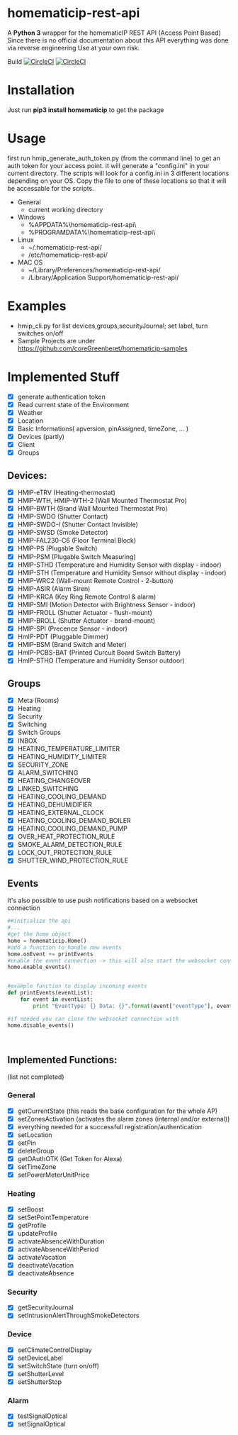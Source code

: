 # homematicip-rest-api #
A **Python 3** wrapper for the homematicIP REST API (Access Point Based)
Since there is no official documentation about this API everything was done via reverse engineering
Use at your own risk.

Build [![CircleCI](https://circleci.com/gh/coreGreenberet/homematicip-rest-api.svg?style=svg)](https://circleci.com/gh/coreGreenberet/homematicip-rest-api)
[![CircleCI](https://badge.fury.io/py/homematicip.svg)](https://badge.fury.io/py//homematicip)


# Installation #
Just run **pip3 install homematicip** to get the package

# Usage #
first run hmip_generate_auth_token.py (from the command line) to get an auth token for your access point.
it will generate a "config.ini" in your current directory. The scripts will look for a config.ini in 3 different locations depending on your OS. Copy the file to one of these locations so that it will be accessable for the scripts.

* General
    * current working directory
* Windows
    * %APPDATA%\homematicip-rest-api\
    * %PROGRAMDATA%\homematicip-rest-api\
* Linux
    * ~/.homematicip-rest-api/
    * /etc/homematicip-rest-api/
* MAC OS
    * ~/Library/Preferences/homematicip-rest-api/
    * /Library/Application Support/homematicip-rest-api/

# Examples #
* hmip_cli.py for list devices,groups,securityJournal; set label, turn switches on/off
* Sample Projects are under https://github.com/coreGreenberet/homematicip-samples

# Implemented Stuff #
- [X] generate authentication token
- [X] Read current state of the Environment
- [X] Weather
- [X] Location
- [X] Basic Informations( apversion, pinAssigned, timeZone, ... )
- [X] Devices (partly)
- [X] Client
- [X] Groups

## Devices: ##
- [X] HMIP-eTRV (Heating-thermostat)
- [X] HMIP-WTH, HMIP-WTH-2 (Wall Mounted Thermostat Pro)
- [X] HMIP-BWTH (Brand Wall Mounted Thermostat Pro)
- [X] HMIP-SWDO (Shutter Contact)
- [X] HMIP-SWDO-I (Shutter Contact Invisible)
- [X] HMIP-SWSD (Smoke Detector)
- [X] HMIP-FAL230-C6 (Floor Terminal Block)
- [X] HMIP-PS (Plugable Switch)
- [X] HMIP-PSM (Plugable Switch Measuring)
- [X] HMIP-STHD (Temperature and Humidity Sensor with display - indoor)
- [X] HMIP-STH (Temperature and Humidity Sensor without display - indoor)
- [X] HMIP-WRC2 (Wall-mount Remote Control - 2-button)
- [X] HMIP-ASIR (Alarm Siren)
- [X] HMIP-KRCA (Key Ring Remote Control & alarm)
- [X] HMIP-SMI (Motion Detector with Brightness Sensor - indoor)
- [X] HMIP-FROLL (Shutter Actuator - flush-mount)
- [X] HMIP-BROLL (Shutter Actuator - brand-mount)
- [X] HMIP-SPI (Precence Sensor - indoor)
- [X] HmIP-PDT (Pluggable Dimmer)
- [X] HMIP-BSM (Brand Switch and Meter)
- [X] HmIP-PCBS-BAT (Printed Curcuit Board Switch Battery)
- [X] HmIP-STHO (Temperature and Humidity Sensor outdoor)

## Groups ##
- [X] Meta (Rooms)
- [X] Heating
- [X] Security
- [X] Switching
- [X] Switch Groups
- [X] INBOX
- [X] HEATING_TEMPERATURE_LIMITER
- [X] HEATING_HUMIDITY_LIMITER
- [X] SECURITY_ZONE
- [X] ALARM_SWITCHING
- [X] HEATING_CHANGEOVER
- [X] LINKED_SWITCHING
- [X] HEATING_COOLING_DEMAND
- [X] HEATING_DEHUMIDIFIER
- [X] HEATING_EXTERNAL_CLOCK
- [X] HEATING_COOLING_DEMAND_BOILER
- [X] HEATING_COOLING_DEMAND_PUMP
- [X] OVER_HEAT_PROTECTION_RULE
- [X] SMOKE_ALARM_DETECTION_RULE
- [X] LOCK_OUT_PROTECTION_RULE
- [X] SHUTTER_WIND_PROTECTION_RULE

## Events ##
It's also possible to use push notifications based on a websocket connection
```python
##initialize the api
#...
#get the home object
home = homematicip.Home()
#add a function to handle new events
home.onEvent += printEvents
#enable the event connection -> this will also start the websocket connection to the homeMaticIP Cloud
home.enable_events()


#example function to display incoming events
def printEvents(eventList):
    for event in eventList:
        print "EventType: {} Data: {}".format(event["eventType"], event["data"])

#if needed you can close the websocket connection with
home.disable_events()




```

## Implemented Functions: ##
(list not completed)
### General ###
- [X] getCurrentState (this reads the base configuration for the whole AP)
- [X] setZonesActivation (activates the alarm zones (internal and/or external))
- [X] everything needed for a successfull registration/authentication
- [X] setLocation
- [X] setPin
- [X] deleteGroup
- [X] getOAuthOTK (Get Token for Alexa)
- [X] setTimeZone
- [X] setPowerMeterUnitPrice

### Heating ###
- [X] setBoost
- [X] setSetPointTemperature
- [X] getProfile
- [X] updateProfile
- [X] activateAbsenceWithDuration
- [X] activateAbsenceWithPeriod
- [X] activateVacation
- [X] deactivateVacation
- [X] deactivateAbsence

### Security ###
- [X] getSecurityJournal
- [X] setIntrusionAlertThroughSmokeDetectors

### Device ###
- [X] setClimateControlDisplay
- [X] setDeviceLabel
- [X] setSwitchState (turn on/off)
- [X] setShutterLevel
- [X] setShutterStop

### Alarm ###
- [X] testSignalOptical
- [X] setSignalOptical

